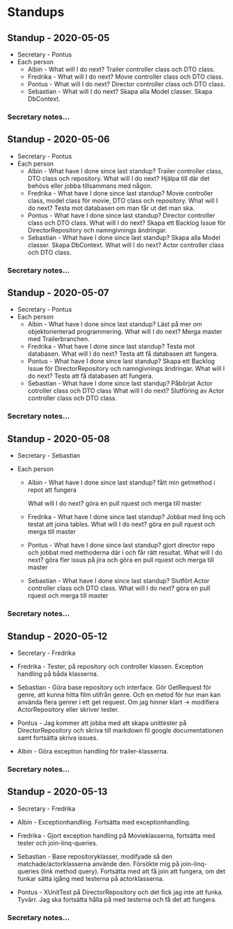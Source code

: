 # Standups
## Standup - 2020-05-05
* Secretary - Pontus
* Each person
     * Albin - What will I do next? Trailer controller class och DTO class.
     * Fredrika - What will I do next? Movie controller class och DTO class.
     * Pontus - What will I do next? Director controller class och DTO class.
     * Sebastian - What will I do next? Skapa alla Model classer. Skapa DbContext.

### Secretary notes...

## Standup - 2020-05-06

* Secretary - Pontus
* Each person
     * Albin - What have I done since last standup? Trailer controller class, DTO class och repository. What will I do next? Hjälpa till där det behövs eller jobba tillsammans med någon.
     * Fredrika - What have I done since last standup? Movie controller class, model class för movie, DTO class och repository. What will I do next? Testa mot databasen om man får ut det man ska. 
     * Pontus - What have I done since last standup? Director controller class och DTO class. What will I do next? Skapa ett Backlog Issue för DirectorRepository och namngivnings ändringar.
     * Sebastian - What have I done since last standup? Skapa alla Model classer. Skapa DbContext. What will I do next? Actor controller class och DTO class.

### Secretary notes...

## Standup - 2020-05-07

* Secretary - Pontus
* Each person
  * Albin - What have I done since last standup? Läst på mer om objektorienterad programmering. What will I do next? Merga master med Trailerbranchen.
  * Fredrika - What have I done since last standup? Testa mot databasen. What will I do next? Testa att få databasen att fungera.
  * Pontus - What have I done since last standup? Skapa ett Backlog Issue för DirectorRepository och namngivnings ändringar. What will I do next? Testa att få databasen att fungera.
  * Sebastian - What have I done since last standup? Påbörjat Actor cotroller class och DTO class What will I do next? Slutföring av Actor controller class och DTO class.

### Secretary notes...

## Standup - 2020-05-08

* Secretary - Sebastian

* Each person

  * Albin - What have I done since last standup? fått min getmethod i repot att fungera

    What will I do next? göra en pull rquest och merga till master

  * Fredrika - What have I done since last standup? Jobbat med linq och testat att joina tables. What will I do next? göra en pull rquest och merga till master

  * Pontus - What have I done since last standup? gjort director repo och jobbat med methoderna där i och får rätt resultat. What will I do next? göra fler issus på jira och göra en pull rquest och merga till master

  * Sebastian - What have I done since last standup? Slutfört  Actor controller class och DTO class. What will I do next? göra en pull rquest och merga till master

### Secretary notes...

## Standup - 2020-05-12
* Secretary - Fredrika

* Fredrika - Tester, på repository och controller klassen. Exception handling på båda klasserna. 
* Sebastian - Göra base repository och interface. Gör GetRequest för genre, att kunna hitta film utifrån genre. Och en metod för hur man kan använda flera genrer i ett get request. Om jag hinner klart -> modifiera ActorRepository eller skriver tester.    
* Pontus - Jag kommer att jobba med att skapa unittester på DirectorRepository och skriva till markdown fil google documentationen samt fortsätta skriva issues.
* Albin - Göra exception handling för trailer-klasserna. 

### Secretary notes...

## Standup - 2020-05-13
* Secretary - Fredrika 

* Albin - Exceptionhandling. Fortsätta med exceptionhandling.
* Fredrika - Gjort exception handling på Movieklasserna, fortsätta med tester och join-linq-queries.
* Sebastian - Base repositoryklasser, modifyade så den matchade/actorklasserna använde den. Försökte mig på join-linq-queries (link method query). Fortsätta med att få join att fungera, om det funkar sätta igång med testerna på actorklasserna.
* Pontus - XUnitTest på DirectorRepository och det fick jag inte att funka. Tyvärr. Jag ska fortsätta hålla på med testerna och få det att fungera. 
### Secretary notes...
